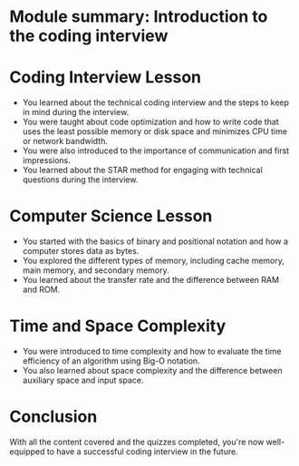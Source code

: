 # Module summary: Introduction to the coding interview

# ****Coding Interview Lesson****

- You learned about the technical coding interview and the steps to keep in mind during the interview.
- You were taught about code optimization and how to write code that uses the least possible memory or disk space and minimizes CPU time or network bandwidth.
- You were also introduced to the importance of communication and first impressions.
- You learned about the STAR method for engaging with technical questions during the interview.

# ****Computer Science Lesson****

- You started with the basics of binary and positional notation and how a computer stores data as bytes.
- You explored the different types of memory, including cache memory, main memory, and secondary memory.
- You learned about the transfer rate and the difference between RAM and ROM.

# ****Time and Space Complexity****

- You were introduced to time complexity and how to evaluate the time efficiency of an algorithm using Big-O notation.
- You also learned about space complexity and the difference between auxiliary space and input space.

# Conclusion

With all the content covered and the quizzes completed, you're now well-equipped to have a successful coding interview in the future.